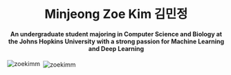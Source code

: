 <h1 align="center"> Minjeong Zoe Kim 김민정</h1>

<h4 align="center">An undergraduate student majoring in Computer Science and Biology at the Johns Hopkins University with a strong passion for Machine Learning and Deep Learning</h4>

<p><img align="left" src="https://github-readme-stats.vercel.app/api/top-langs?username=zoekimm&show_icons=true&locale=en&layout=compact" alt="zoekimm" /></p>

<p>&nbsp;<img align="center" src="https://github-readme-stats.vercel.app/api?username=zoekimm&show_icons=true&locale=en" alt="zoekimm" /></p>
